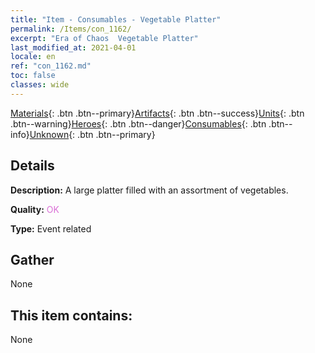```yaml
---
title: "Item - Consumables - Vegetable Platter"
permalink: /Items/con_1162/
excerpt: "Era of Chaos  Vegetable Platter"
last_modified_at: 2021-04-01
locale: en
ref: "con_1162.md"
toc: false
classes: wide
---
```

 [Materials](/Items/){: .btn .btn--primary}[Artifacts](/Items/Artifacts/){: .btn .btn--success}[Units](/Items/Units/){: .btn .btn--warning}[Heroes](/Items/Heroes/){: .btn .btn--danger}[Consumables](/Items/Consumables/){: .btn .btn--info}[Unknown](/Items/Unknown/){: .btn .btn--primary}

## Details
 **Description:** A large platter filled with an assortment of vegetables.

 **Quality:** <span style="color: #DA70D6">OK</span>

 **Type:** Event related

## Gather

  None

## This item contains:

  None

